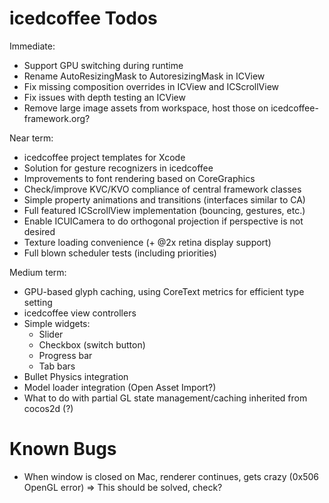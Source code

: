 icedcoffee Todos
================

Immediate:
* Support GPU switching during runtime
* Rename AutoResizingMask to AutoresizingMask in ICView
* Fix missing composition overrides in ICView and ICScrollView
* Fix issues with depth testing an ICView
* Remove large image assets from workspace, host those on icedcoffee-framework.org?

Near term:
* icedcoffee project templates for Xcode
* Solution for gesture recognizers in icedcoffee
* Improvements to font rendering based on CoreGraphics
* Check/improve KVC/KVO compliance of central framework classes
* Simple property animations and transitions (interfaces similar to CA)
* Full featured ICScrollView implementation (bouncing, gestures, etc.)
* Enable ICUICamera to do orthogonal projection if perspective is not desired
* Texture loading convenience (+ @2x retina display support)
* Full blown scheduler tests (including priorities)

Medium term:
* GPU-based glyph caching, using CoreText metrics for efficient type setting
* icedcoffee view controllers
* Simple widgets:
  * Slider
  * Checkbox (switch button)
  * Progress bar
  * Tab bars
* Bullet Physics integration
* Model loader integration (Open Asset Import?)
* What to do with partial GL state management/caching inherited from cocos2d (?)


Known Bugs
==========

* When window is closed on Mac, renderer continues, gets crazy (0x506 OpenGL error)
  => This should be solved, check?
